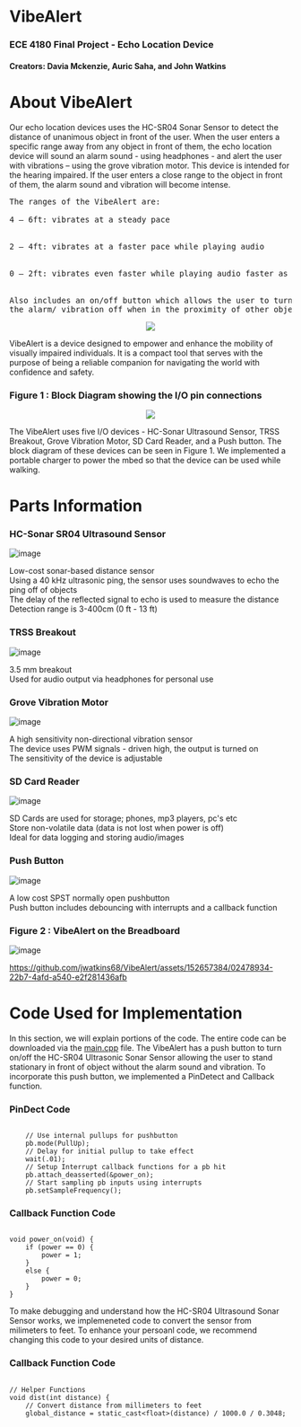 # VibeAlert
### ECE 4180 Final Project - Echo Location Device

#### Creators: Davia Mckenzie, Auric Saha, and John Watkins

# About VibeAlert
Our echo location devices uses the HC-SR04 Sonar Sensor to detect the distance of unanimous object in front of the user. When the user enters a specific range away from any object in front of them, the echo location device will sound an alarm sound - using headphones - and alert the user with vibrations – using the grove vibration motor. This device is intended for the hearing impaired. If the user enters a close range to the object in front of them, the alarm sound and vibration will become intense.
<pre>
The ranges of the VibeAlert are:
 <summary>4 – 6ft: vibrates at a steady pace​</summary>
 <summary>2 – 4ft: vibrates at a faster pace while playing audio​</summary>
 <summary>0 – 2ft: vibrates even faster while playing audio faster as well​</summary>

Also includes an on/off button which allows the user to turn 
the alarm/ vibration off when in the proximity of other objects.
</pre>

<p align="center">
<img src = "https://github.com/jwatkins68/VibeAlert/assets/152657384/cd8f4e3f-e454-4707-9c9c-a01db82b4533" />


VibeAlert is a device designed to empower and enhance the mobility of visually impaired individuals. It is a compact tool that serves with the purpose of being a reliable companion for navigating the world with confidence and safety.​



<!--- Block Diagram --->

### Figure 1 : Block Diagram showing the I/O pin connections
<p align="center">
<img src = "https://github.com/jwatkins68/VibeAlert/assets/152657384/2ebe7f63-29ad-4fb0-9667-5e87564ab80a" />

The VibeAlert uses five I/O devices - HC-Sonar Ultrasound Sensor, TRSS Breakout, Grove Vibration Motor, SD Card Reader, and a Push button. The block diagram of these devices can be seen in Figure 1. We implemented a portable charger to power the mbed so that the device can be used while walking.

# Parts Information

### HC-Sonar SR04 Ultrasound Sensor
![image](https://github.com/jwatkins68/VibeAlert/assets/152657384/95a1e81b-39f5-49af-9337-d12ec3f891f1)
  <summary>Low-cost sonar-based distance sensor​</summary>
  <summary>Using a 40 kHz ultrasonic ping, the sensor uses soundwaves to echo the   ping off of  objects​</summary>
  <summary>The delay of the reflected signal to echo is used to measure the         distance​</summary>
  <summary>Detection range is 3-400cm (0 ft - 13 ft)​</summary>

### TRSS Breakout
![image](https://github.com/jwatkins68/VibeAlert/assets/152657384/75bcc0f0-573f-4a0c-b653-3ae823febb33)
  <summary>3.5 mm breakout​​</summary>
  <summary>Used for audio output via headphones for personal use​</summary>

### Grove Vibration Motor
![image](https://github.com/jwatkins68/VibeAlert/assets/152657384/4b88c30d-3ab9-4906-b8cb-19f612e39a2c)
  <summary>A high sensitivity non-directional vibration sensor​​​</summary>
  <summary>The device uses PWM signals - driven high, the output is turned on​</summary>
  <summary>The sensitivity of the device is adjustable​</summary>

### SD Card Reader
![image](https://github.com/jwatkins68/VibeAlert/assets/152657384/41afdb64-6c0a-4e1c-97d6-ee5f180a2b4d)
  <summary>SD Cards are used for storage; phones, mp3 players, pc's etc​​​​</summary>
  <summary>Store non-volatile data (data is not lost when power is off)</summary>
  <summary>Ideal for data logging and storing audio/images​​</summary>

### Push Button
![image](https://github.com/jwatkins68/VibeAlert/assets/152657384/42a35c4f-db99-433f-8e7a-2b8636fffa30)
  <summary>A low cost SPST normally open pushbutton​​​​​</summary>
  <summary>Push button includes debouncing with interrupts and a callback function​</summary>

### Figure 2 : VibeAlert on the Breadboard
![image](https://github.com/jwatkins68/VibeAlert/assets/152657384/2688b92d-f2d0-4106-ba77-67e818cf177a)

<!--- Video --->

https://github.com/jwatkins68/VibeAlert/assets/152657384/02478934-22b7-4afd-a540-e2f281436afb


# Code Used for Implementation
<!--- Insert Code Here --->
In this section, we will explain portions of the code. The entire code can be downloaded via the [main.cpp](https://github.com/jwatkins68/VibeAlert/blob/main/main.cpp) file. The VibeAlert has a push button to turn on/off the HC-SR04 Ultrasonic Sonar Sensor allowing the user to stand stationary in front of object without the alarm sound and vibration. To incorporate this push button, we implemented a PinDetect and Callback function. 

### PinDect Code
```

    // Use internal pullups for pushbutton
    pb.mode(PullUp);    
    // Delay for initial pullup to take effect
    wait(.01);
    // Setup Interrupt callback functions for a pb hit
    pb.attach_deasserted(&power_on);
    // Start sampling pb inputs using interrupts
    pb.setSampleFrequency();

```

### Callback Function Code
```

void power_on(void) {
    if (power == 0) {
        power = 1;
    }
    else {
        power = 0;
    }
}

```
To make debugging and understand how the HC-SR04 Ultrasound Sonar Sensor works, we implemeneted code to convert the sensor from milimeters to feet. To enhance your persoanl code, we recommend changing this code to your desired units of distance.

### Callback Function Code
```

// Helper Functions
void dist(int distance) {
    // Convert distance from millimeters to feet
    global_distance = static_cast<float>(distance) / 1000.0 / 0.3048;

```




<!--- Adding a Dropdown
<details>
<summary>Code used for implementation</summary>
  

<!---
  Suprise MF!
  --->
</details>

<!--- Adding a Table 

| Rank | Languages |
|-----:|-----------|
|     1| Javascript|
|     2| Python    |
|     3| SQL       |

--->
